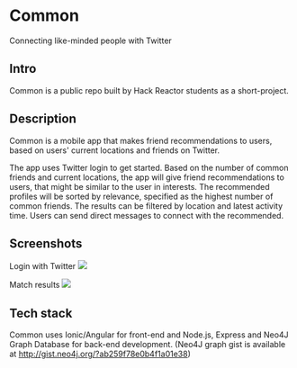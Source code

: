 Common
=======

Connecting like-minded people with Twitter

Intro
-----
Common is a public repo built by Hack Reactor students as a short-project.

Description
-----------
Common is a mobile app that makes friend recommendations to users, based on users' current locations and friends on Twitter.

The app uses Twitter login to get started. Based on the number of common friends and current locations, the app will give friend recommendations to users, that might be similar to the user in interests. The recommended profiles will be sorted by relevance, specified as the highest number of common friends. The results can be filtered by location and latest activity time. Users can send direct messages to connect with the recommended.

Screenshots
-----------
Login with Twitter
![](http://i62.tinypic.com/35n3ex1.png)

Match results
![](http://i58.tinypic.com/2qmkn5k.png)

Tech stack
----------
Common uses Ionic/Angular for front-end and Node.js, Express and Neo4J Graph Database for back-end development. (Neo4J graph gist is available at http://gist.neo4j.org/?ab259f78e0b4f1a01e38)
